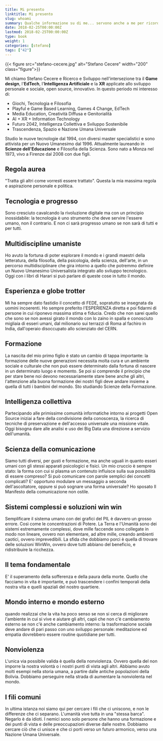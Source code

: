 ```yaml
---
title: Mi presento
linktitle: Mi presento
slug: whoami
summary: Qualche informazione su di me... servono anche a me per ricordarmi chi sono
date: 2018-02-25T00:00:00Z
lastmod: 2018-02-25T00:00:00Z
type: book
weight: 1
categories: [stefano]
tags: ["42"]
---
```

{{< figure src="stefano-cecere.jpg" alt="Stefano Cecere" width="200" class="figure">}}

Mi chiamo Stefano Cecere e Ricerco e Sviluppo nell'intersezione tra il **Game design**, l'**EdTech**, l'**Intelligenza Artificiale** e la **XR** applicate allo sviluppo personale e sociale, open source, innovativo.
In questo periodo mi interesso di:

- Giochi, Tecnologia e Filosofia
- Playful e Game Based Learning, Games 4 Change, EdTech
- Media Education, Creatività Diffusa e Genitorialità
- AI + XR + Information Technology
- Futuro 2042, Intelligenza Collettiva e Sviluppo Sostenibile
- Trascendenza, Spazio e Nazione Umana Universale

Studio le nuove tecnologie dal 1994, con diversi master specialistici e sono attivista per un Nuovo Umanesimo dal 1996. Attualmente laureando in **Scienze dell'Educazione** e Filosofia della Scienza. Sono nato a Monza nel 1973, vivo a Firenze dal 2008 con due figli.

## Regola aurea
"Tratta gli altri come vorresti essere trattato".
Questa la mia massima regola e aspirazione personale e politica.

## Tecnologia e progresso
Sono cresciuto cavalcando la rivoluzione digitale ma con un principio inossidabile:
la tecnologia è uno strumento che deve servire l'essere umano, non il contrario.
E non ci sarà progresso umano se non sarà di tutti e per tutti.

## Multidiscipline umaniste
Ho avuto la fortuna di poter esplorare il mondo e i grandi maestri della letteratura, della filosofia, della psicologia, della scienza, dell'arte, in un percorso multidisciplinare che gira intorno a quello che potremmo definire un Nuovo Umanesimo Universalista integrato allo sviluppo tecnologico. Oggi con i libri di Harari si può parlare di queste cose in tutto il mondo.

## Esperienza e globe trotter
Mi ha sempre dato fastidio il concetto di FEDE, sopratutto se insegnata da uomini incoerenti. Ho sempre preferito l'ESPERIENZA diretta e poi fidarmi di persone in cui riponevo massima stima e fiducia.
Credo che non sarei quello che sono se non avessi girato il mondo con lo zaino in spalla e conosciuto migliaia di esseri umani, dal milionario sui terrazzi di Roma al fachiro in India, dall'operaio disoccupato allo scienziato del CERN.

## Formazione
La nascita del mio primo figlio è stato un cambio di tappa importante: la formazione delle nuove generazioni necessita molta cura e un ambiente sociale e culturale che non può essere determinato dalla fortuna di nascere in un determinato luogo e momento. Se poi si comprende il principio che per stare bene noi devono necessariamente stare bene anche gli altri, l'attenzione alla buona formazione dei nostri figli deve andare insieme a quella di tutti i bambini del mondo.
Sto studiando Scienze della Formazione.

## Intelligenza collettiva
Partecipando alle primissime comunità informatiche intorno ai progetti Open Source iniziai a fare della condivisione della conoscenza, la ricerca di tecniche di preservazione e dell'accesso universale una missione vitale. Oggi bisogna dare alle analisi e uso dei Big Data una direzione a servizio dell'umanità.

## Scienza della comunicazione
Siamo tutti diversi, per gusti e formazione, ma anche uguali in quanto esseri umani con gli stessi apparati psicologici e fisici.
Un mio cruccio è sempre stato: la forma con cui si plasma un contenuto influisce sulla sua possibilità di essere compreso? Si può comunicare con parole semplici dei concetti complicati? E' opportuno modulare un messaggio a seconda dell'ascoltatore, oppure si può sognare una forma universale?
Ho sposato Il Manifesto della comunicazione non ostile.

## Sistemi complessi e soluzioni win win
Semplificare il sistema umano con dei grafici del PIL è davvero un grosso errore.
Così come le concentrazioni di Potere.
La Terra e l'Umanità sono dei sistemi estremamente complessi, dove mille faccende sono collegate in modo non lineare, ovvero non elementare, ad altre mille, creando ambienti caotici, ovvero imprevedibili.
La sfida che dobbiamo porci è quella di trovare delle soluzioni WinWin, ovvero dove tutti abbiano del beneficio, e ridistribuire la ricchezza.

## Il tema fondamentale
E' il superamento della sofferenza e della paura della morte.
Quello che facciamo in vita è importante, e può trascendere i confini temporali della nostra vita e quelli spaziali del nostro quartiere.

## Mondo interno e mondo esterno
quando realizzai che la vita ha poco senso se non si cerca di migliorare l'ambiente in cui si vive e aiutare gli altri, capii che non c'è cambiamento esterno se non c'è anche cambiamento interno: la trasformazione sociale deve andare di pari passo con uno sviluppo personale: meditazione ed empatia dovrebbero essere routine quotidiane per tutti.

## Nonviolenza
L'unica via possibile valida è quella della nonviolenza. Ovvero quella del non imporre la nostra volontà o i nostri punti di vista agli altri. Abbiamo avuto molti esempi nella storia umana, a partire dalle antiche popolazioni della Bolivia.
Dobbiamo perseguire nella strada di aumentare la nonviolenta nel mondo.

## I fili comuni
In ultima istanza noi siamo qui per cercare i fili che ci uniscono, e non le differenze che ci separano.
L'umanità vive tutta in una "stessa barca". Negarlo è da idioti. I nemici sono solo persone che hanno una formazione e dei punti di vista e delle preoccupazioni diverse dalle nostre. Dobbiamo cercare ciò che ci unisce e che ci porti verso un futuro armonico, verso una Nazione Umana Universale.
